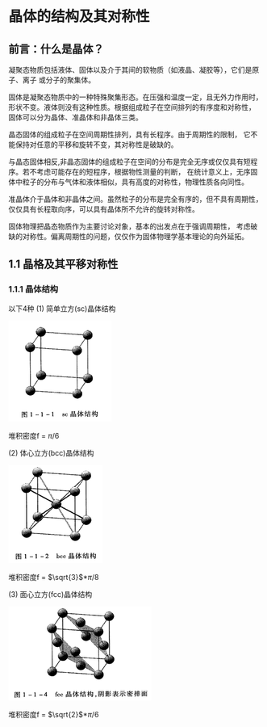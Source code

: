 # 晶体的结构及其对称性

## 前言：什么是晶体？
凝聚态物质包括液体、固体以及介于其间的软物质（如液晶、凝胶等），它们是原子、离子 
或分子的聚集体。

固体是凝聚态物质中的一种特殊聚集形态。在压强和温度一定，且无外力作用时，形状不变。液体则没有这种性质。根据组成粒子在空间排列的有序度和对称性，
固体可以分为晶体、准晶体和非晶体三类。

晶态固体的组成粒子在空间周期性排列，具有长程序。由于周期性的限制，
它不能保持对任意的平移和旋转不变，其对称性是破缺的。

与晶态固体相反,非晶态固体的组成粒子在空间的分布是完全无序或仅仅具有短程序。若不考虑可能存在的短程序，根据物性测量的判断，
在统计意义上，无序固体中粒子的分布与气体和液体相似，具有高度的对称性，物理性质各向同性。

准晶体介于晶体和非晶体之间。虽然粒子的分布是完全有序的，但不具有周期性，
仅仅具有长程取向序，可以具有晶体所不允许的旋转对称性。

固体物理把晶态物质作为主要讨论对象，基本的出发点在于强调周期性，
考虑破缺的对称性。偏离周期性的问题，仅仅作为固体物理学基本理论的向外延拓。

## 1.1 晶格及其平移对称性
### 1.1.1 晶体结构
以下4种
(1) 简单立方(sc)晶体结构

![](pictures/sc_crystal.png)

堆积密度f = $\pi$/6

(2) 体心立方(bcc)晶体结构

![](pictures/bcc_crystal.png)

堆积密度f = $\sqrt{3}$*$\pi$/8

(3) 面心立方(fcc)晶体结构

![](pictures/fcc_crystal.png)

堆积密度f = $\sqrt{2}$*$\pi$/6

